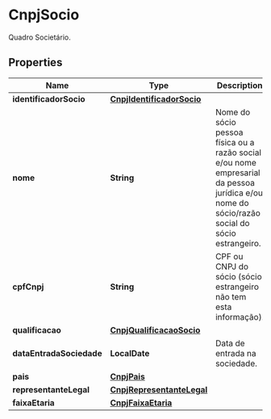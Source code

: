 

# CnpjSocio

Quadro Societário.

## Properties

| Name | Type | Description | Notes |
|------------ | ------------- | ------------- | -------------|
|**identificadorSocio** | [**CnpjIdentificadorSocio**](CnpjIdentificadorSocio.md) |  |  [optional] |
|**nome** | **String** | Nome do sócio pessoa física ou a razão social e/ou nome empresarial da  pessoa jurídica e/ou nome do sócio/razão social do sócio estrangeiro. |  [optional] |
|**cpfCnpj** | **String** | CPF ou CNPJ do sócio (sócio estrangeiro não tem esta informação). |  [optional] |
|**qualificacao** | [**CnpjQualificacaoSocio**](CnpjQualificacaoSocio.md) |  |  [optional] |
|**dataEntradaSociedade** | **LocalDate** | Data de entrada na sociedade. |  [optional] |
|**pais** | [**CnpjPais**](CnpjPais.md) |  |  [optional] |
|**representanteLegal** | [**CnpjRepresentanteLegal**](CnpjRepresentanteLegal.md) |  |  [optional] |
|**faixaEtaria** | [**CnpjFaixaEtaria**](CnpjFaixaEtaria.md) |  |  [optional] |



